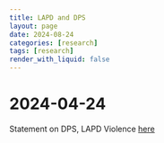 ```yaml
---
title: LAPD and DPS
layout: page
date: 2024-08-24
categories: [research]
tags: [research]
render_with_liquid: false
---
```


# 2024-04-24
Statement on DPS, LAPD Violence
[here](https://tr.ee/aKCJg03JMt)
